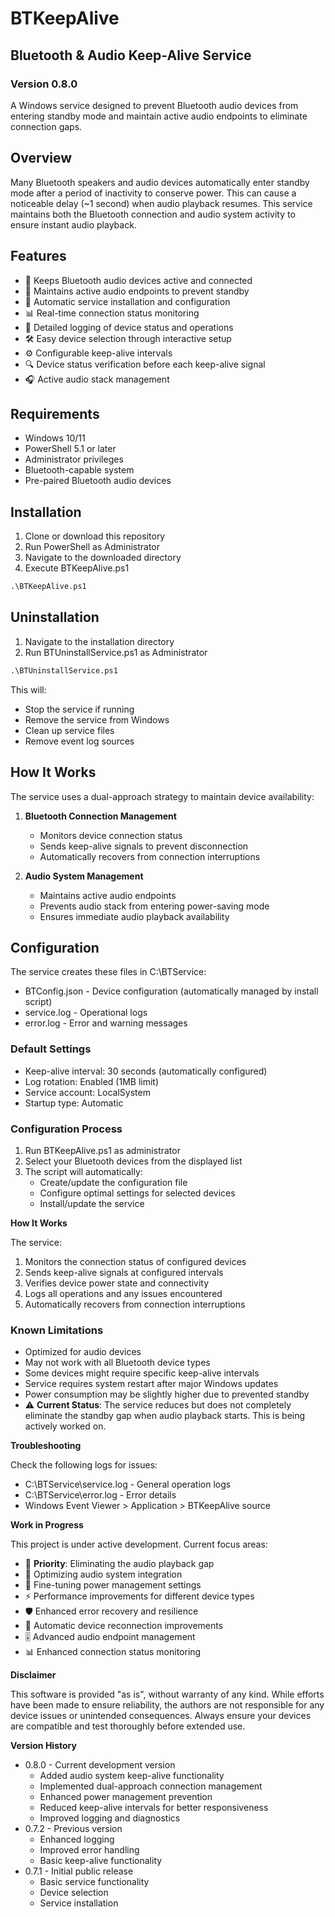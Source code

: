 # BTKeepAlive
## Bluetooth & Audio Keep-Alive Service
### Version 0.8.0

A Windows service designed to prevent Bluetooth audio devices from entering standby mode and maintain active audio endpoints to eliminate connection gaps.

## Overview
Many Bluetooth speakers and audio devices automatically enter standby mode after a period of inactivity to conserve power. This can cause a noticeable delay (~1 second) when audio playback resumes. This service maintains both the Bluetooth connection and audio system activity to ensure instant audio playback.

## Features
- 🔌 Keeps Bluetooth audio devices active and connected
- 🎵 Maintains active audio endpoints to prevent standby
- 🔄 Automatic service installation and configuration
- 📊 Real-time connection status monitoring
- 📝 Detailed logging of device status and operations
- 🛠️ Easy device selection through interactive setup
- ⚙️ Configurable keep-alive intervals
- 🔍 Device status verification before each keep-alive signal
- 🎧 Active audio stack management

## Requirements
- Windows 10/11
- PowerShell 5.1 or later
- Administrator privileges
- Bluetooth-capable system
- Pre-paired Bluetooth audio devices

## Installation
1. Clone or download this repository
2. Run PowerShell as Administrator
3. Navigate to the downloaded directory
4. Execute BTKeepAlive.ps1

```txt
.\BTKeepAlive.ps1
```

## Uninstallation
1. Navigate to the installation directory
2. Run BTUninstallService.ps1 as Administrator

```txt
.\BTUninstallService.ps1

```

This will:
- Stop the service if running
- Remove the service from Windows
- Clean up service files
- Remove event log sources

## How It Works
The service uses a dual-approach strategy to maintain device availability:

1. **Bluetooth Connection Management**
   - Monitors device connection status
   - Sends keep-alive signals to prevent disconnection
   - Automatically recovers from connection interruptions

2. **Audio System Management**
   - Maintains active audio endpoints
   - Prevents audio stack from entering power-saving mode
   - Ensures immediate audio playback availability

## Configuration
The service creates these files in C:\BTService:
- BTConfig.json - Device configuration (automatically managed by install script)
- service.log - Operational logs
- error.log - Error and warning messages

### Default Settings
- Keep-alive interval: 30 seconds (automatically configured)
- Log rotation: Enabled (1MB limit)
- Service account: LocalSystem
- Startup type: Automatic

### Configuration Process
1. Run BTKeepAlive.ps1 as administrator
2. Select your Bluetooth devices from the displayed list
3. The script will automatically:
   - Create/update the configuration file
   - Configure optimal settings for selected devices
   - Install/update the service

**How It Works**

The service:
1. Monitors the connection status of configured devices
2. Sends keep-alive signals at configured intervals
3. Verifies device power state and connectivity
4. Logs all operations and any issues encountered
5. Automatically recovers from connection interruptions

### Known Limitations

* Optimized for audio devices
* May not work with all Bluetooth device types
* Some devices might require specific keep-alive intervals
* Service requires system restart after major Windows updates
* Power consumption may be slightly higher due to prevented standby
* ⚠️ **Current Status**: The service reduces but does not completely eliminate the standby gap when audio playback starts. This is being actively worked on.

**Troubleshooting**

Check the following logs for issues:
* C:\BTService\service.log - General operation logs
* C:\BTService\error.log - Error details
* Windows Event Viewer > Application > BTKeepAlive source

**Work in Progress**

This project is under active development. Current focus areas:
* 🚧 **Priority**: Eliminating the audio playback gap
* 🎵 Optimizing audio system integration
* 🔋 Fine-tuning power management settings
* ⚡ Performance improvements for different device types
* 🛡️ Enhanced error recovery and resilience
* 🔄 Automatic device reconnection improvements
* 🎚️ Advanced audio endpoint management
* 📊 Enhanced connection status monitoring

**Disclaimer**

This software is provided "as is", without warranty of any kind. While efforts have been made to ensure reliability, the authors are not responsible for any device issues or unintended consequences. Always ensure your devices are compatible and test thoroughly before extended use.

**Version History**

* 0.8.0 - Current development version
  * Added audio system keep-alive functionality
  * Implemented dual-approach connection management
  * Enhanced power management prevention
  * Reduced keep-alive intervals for better responsiveness
  * Improved logging and diagnostics
* 0.7.2 - Previous version
  * Enhanced logging
  * Improved error handling
  * Basic keep-alive functionality
* 0.7.1 - Initial public release
  * Basic service functionality
  * Device selection
  * Service installation
